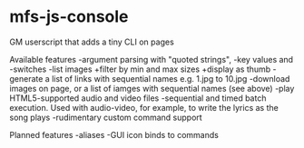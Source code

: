# mfs-js-console
GM userscript that adds a tiny CLI on pages

Available features
-argument parsing with "quoted strings", -key values and -switches
-list images +filter by min and max sizes +display as thumb
-generate a list of links with sequential names e.g. 1.jpg to 10.jpg
-download images on page, or a list of iamges with sequential names (see above)
-play HTML5-supported audio and video files
-sequential and timed batch execution. Used with audio-video, for example, to write the lyrics as the song plays
-rudimentary custom command support

Planned features
-aliases
-GUI icon binds to commands
